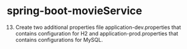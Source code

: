 # spring-boot-movieService

13. Create two additional properties file application-dev.properties that contains configuration for
H2 and application-prod.properties that contains configurations for MySQL.
